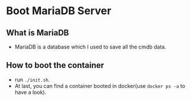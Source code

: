# Boot MariaDB Server

## What is MariaDB

- MariaDB is a database which I used to save all the cmdb data.

## How to boot the container

- run `./init.sh`.
- At last, you can find a container booted in docker(use `docker ps -a` to have a look).
